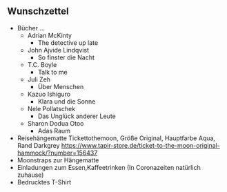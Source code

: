 ## Wunschzettel
* Bücher ...
  * Adrian McKinty
    * The detective up late
  * John Ajvide Lindqvist
    * So finster die Nacht
  * T.C. Boyle
    * Talk to me
  * Juli Zeh
    * Über Menschen
  * Kazuo Ishiguro
    * Klara und die Sonne
  * Nele Pollatschek
    * Das Unglück anderer Leute
  * Sharon Dodua Otoo
    * Adas Raum
* Reisehängematte Tickettothemoon, Größe Original, Hauptfarbe Aqua, Rand Darkgrey
https://www.tapir-store.de/ticket-to-the-moon-original-hammock/?number=156437
* Moonstraps zur Hängematte
* Einladungen zum Essen,Kaffeetrinken (In Coronazeiten natürlich zuhause)
* Bedrucktes T-Shirt
